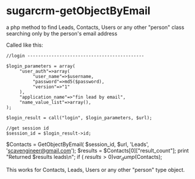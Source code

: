 # sugarcrm-getObjectByEmail
a php method to find Leads, Contacts, Users or any other "person" class searching only by the person's email address

Called like this:


    //login --------------------------------------------

    $login_parameters = array(
         "user_auth"=>array(
              "user_name"=>$username,
              "password"=>md5($password),
              "version"=>"1"
         ),
         "application_name"=>"fin lead by email",
         "name_value_list"=>array(),
    );

    $login_result = call("login", $login_parameters, $url);

    //get session id
    $session_id = $login_result->id;

$Contacts = GetObjectByEmail( $session_id, $url, 'Leads', 'scavengineer@gmail.com');
$results = $Contacts[0]["result_count"];
print "Returned $results leads\n";
if ( $results > 0 )
 var_dump($Contacts);
 
 
 This works for Contacts, Leads, Users or any other "person" type object.
